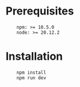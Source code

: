# Prerequisites
```
    npm: >= 10.5.0
    node: >= 20.12.2
```

# Installation
```
    npm install
    npm run dev
```